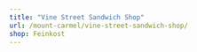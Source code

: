 ```yaml
---
title: "Vine Street Sandwich Shop"
url: /mount-carmel/vine-street-sandwich-shop/
shop: Feinkost
---
```

